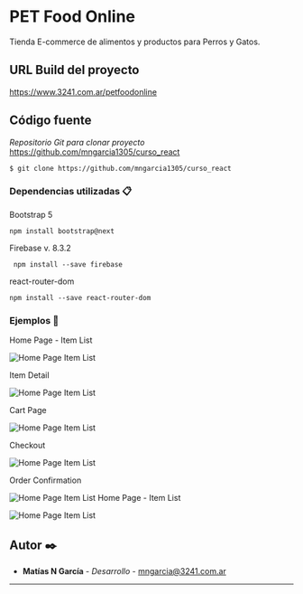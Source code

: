 # PET Food Online

Tienda E-commerce de alimentos y productos para Perros y Gatos.

## URL Build del proyecto
https://www.3241.com.ar/petfoodonline

## Código fuente 

_Repositorio Git para clonar proyecto_
https://github.com/mngarcia1305/curso_react

```
$ git clone https://github.com/mngarcia1305/curso_react
```


### Dependencias utilizadas 📋


Bootstrap 5
```
npm install bootstrap@next
```

Firebase v. 8.3.2
```
 npm install --save firebase
```

react-router-dom
```
npm install --save react-router-dom
```


### Ejemplos 🔧

Home Page - Item List

![Home Page Item List](https://3241.com.ar/images/ItemList.png)


Item Detail

![Home Page Item List](https://3241.com.ar/images/ItemDetail.png)

Cart Page

![Home Page Item List](https://3241.com.ar/images/cart.png)

Checkout

![Home Page Item List](https://3241.com.ar/images/checkOut.png)

Order Confirmation

![Home Page Item List](https://3241.com.ar/images/finalOrder.png)
Home Page - Item List

![Home Page Item List](https://3241.com.ar/images/ItemList.png)

## Autor ✒️


* **Matías N García** - *Desarrollo* - mngarcia@3241.com.ar


---

